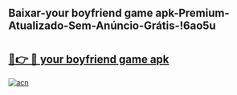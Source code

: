 
## Baixar-your boyfriend game apk-Premium-Atualizado-Sem-Anúncio-Grátis-!6ao5u

# <h2><a href="https://andorid.site?title=your_boyfriend_game_apk&ref=27">🔗👉 🔴 your boyfriend game apk</a></h2>

[![acn](https://github.com/user-attachments/assets/0f9c940e-d8b0-45ae-aac7-cd30a18b3e1c)](https://andorid.site?title=your_boyfriend_game_apk&ref=27)

